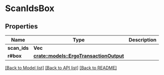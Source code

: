 # ScanIdsBox

## Properties

Name | Type | Description | Notes
------------ | ------------- | ------------- | -------------
**scan_ids** | **Vec<i32>** |  | 
**r#box** | [**crate::models::ErgoTransactionOutput**](ErgoTransactionOutput.md) |  | 

[[Back to Model list]](../README.md#documentation-for-models) [[Back to API list]](../README.md#documentation-for-api-endpoints) [[Back to README]](../README.md)


